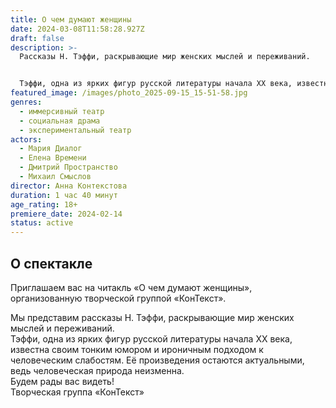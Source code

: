 ```yaml
---
title: О чем думают женщины
date: 2024-03-08T11:58:28.927Z
draft: false
description: >-
  Рассказы Н. Тэффи, раскрывающие мир женских мыслей и переживаний.


  Тэффи, одна из ярких фигур русской литературы начала XX века, известна своим тонким юмором и ироничным подходом к человеческим слабостям. Её произведения остаются актуальными, ведь человеческая природа неизменна.
featured_image: /images/photo_2025-09-15_15-51-58.jpg
genres:
  - иммерсивный театр
  - социальная драма
  - экспериментальный театр
actors:
  - Мария Диалог
  - Елена Времени
  - Дмитрий Пространство
  - Михаил Смыслов
director: Анна Контекстова
duration: 1 час 40 минут
age_rating: 18+
premiere_date: 2024-02-14
status: active
---
```

## О спектакле

Приглашаем вас на читакль «О чем думают женщины», организованную творческой группой «КонТекст». 

Мы представим рассказы Н. Тэффи, раскрывающие мир женских мыслей и переживаний.\
Тэффи, одна из ярких фигур русской литературы начала XX века, известна своим тонким юмором и ироничным подходом к человеческим слабостям. Её произведения остаются актуальными, ведь человеческая природа неизменна.\
Будем рады вас видеть!\
Творческая группа «КонТекст»